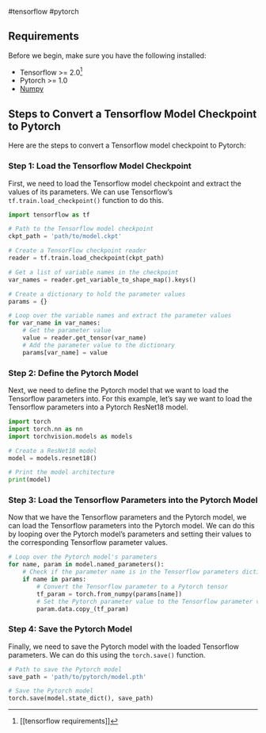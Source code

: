 #tensorflow #pytorch

## Requirements[](https://saturncloud.io/blog/how-to-convert-a-tensorflow-model-checkpoint-to-pytorch/#requirements)

Before we begin, make sure you have the following installed:

- Tensorflow >= 2.0[^1]
- Pytorch >= 1.0
- [Numpy](https://saturncloud.io/glossary/numpy)

## Steps to Convert a Tensorflow Model Checkpoint to Pytorch[](https://saturncloud.io/blog/how-to-convert-a-tensorflow-model-checkpoint-to-pytorch/#steps-to-convert-a-tensorflow-model-checkpoint-to-pytorch)

Here are the steps to convert a Tensorflow model checkpoint to Pytorch:

### Step 1: Load the Tensorflow Model Checkpoint[](https://saturncloud.io/blog/how-to-convert-a-tensorflow-model-checkpoint-to-pytorch/#step-1-load-the-tensorflow-model-checkpoint)

First, we need to load the Tensorflow model checkpoint and extract the values of its parameters. We can use Tensorflow’s `tf.train.load_checkpoint()` function to do this.

```python
import tensorflow as tf

# Path to the Tensorflow model checkpoint
ckpt_path = 'path/to/model.ckpt'

# Create a TensorFlow checkpoint reader
reader = tf.train.load_checkpoint(ckpt_path)

# Get a list of variable names in the checkpoint
var_names = reader.get_variable_to_shape_map().keys()

# Create a dictionary to hold the parameter values
params = {}

# Loop over the variable names and extract the parameter values
for var_name in var_names:
    # Get the parameter value
    value = reader.get_tensor(var_name)
    # Add the parameter value to the dictionary
    params[var_name] = value
```

### Step 2: Define the Pytorch Model[](https://saturncloud.io/blog/how-to-convert-a-tensorflow-model-checkpoint-to-pytorch/#step-2-define-the-pytorch-model)

Next, we need to define the Pytorch model that we want to load the Tensorflow parameters into. For this example, let’s say we want to load the Tensorflow parameters into a Pytorch ResNet18 model.

```python
import torch
import torch.nn as nn
import torchvision.models as models

# Create a ResNet18 model
model = models.resnet18()

# Print the model architecture
print(model)
```

### Step 3: Load the Tensorflow Parameters into the Pytorch Model[](https://saturncloud.io/blog/how-to-convert-a-tensorflow-model-checkpoint-to-pytorch/#step-3-load-the-tensorflow-parameters-into-the-pytorch-model)

Now that we have the Tensorflow parameters and the Pytorch model, we can load the Tensorflow parameters into the Pytorch model. We can do this by looping over the Pytorch model’s parameters and setting their values to the corresponding Tensorflow parameter values.

```python
# Loop over the Pytorch model's parameters
for name, param in model.named_parameters():
    # Check if the parameter name is in the Tensorflow parameters dictionary
    if name in params:
        # Convert the Tensorflow parameter to a Pytorch tensor
        tf_param = torch.from_numpy(params[name])
        # Set the Pytorch parameter value to the Tensorflow parameter value
        param.data.copy_(tf_param)
```

### Step 4: Save the Pytorch Model[](https://saturncloud.io/blog/how-to-convert-a-tensorflow-model-checkpoint-to-pytorch/#step-4-save-the-pytorch-model)

Finally, we need to save the Pytorch model with the loaded Tensorflow parameters. We can do this using the `torch.save()` function.

```python
# Path to save the Pytorch model
save_path = 'path/to/pytorch/model.pth'

# Save the Pytorch model
torch.save(model.state_dict(), save_path)
```

[^1]: [[tensorflow requirements]]
